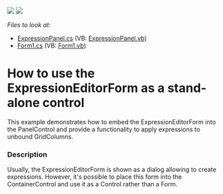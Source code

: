 <!-- default badges list -->
[![](https://img.shields.io/badge/Open_in_DevExpress_Support_Center-FF7200?style=flat-square&logo=DevExpress&logoColor=white)](https://supportcenter.devexpress.com/ticket/details/E1705)
[![](https://img.shields.io/badge/📖_How_to_use_DevExpress_Examples-e9f6fc?style=flat-square)](https://docs.devexpress.com/GeneralInformation/403183)
<!-- default badges end -->
<!-- default file list -->
*Files to look at*:

* [ExpressionPanel.cs](./CS/WindowsApplication51/ExpressionPanel.cs) (VB: [ExpressionPanel.vb](./VB/WindowsApplication51/ExpressionPanel.vb))
* [Form1.cs](./CS/WindowsApplication51/Form1.cs) (VB: [Form1.vb](./VB/WindowsApplication51/Form1.vb))
<!-- default file list end -->
# How to use the ExpressionEditorForm as a stand-alone control


<p>This example demonstrates how to embed the ExpressionEditorForm into the PanelControl and provide a functionality to apply expressions to unbound GridColumns.</p>


<h3>Description</h3>

<p>Usually, the ExpressionEditorForm is shown as a dialog allowing to create expressions. However, it&#39;s possible to place this form into the ContainerControl and use it as a Control rather than a Form.</p>

<br/>


